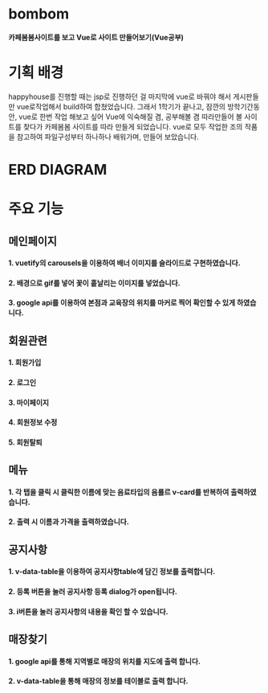 # bombom
<strong>카페봄봄사이트를 보고 Vue로 사이트 만들어보기(Vue공부)</strong>

# 기획 배경
happyhouse를 진행할 때는 jsp로 진행하던 걸 마지막에 vue로 바꿔야 해서 게시판들만 vue로작업해서 build하여 합쳤었습니다.
그래서 1학기가 끝나고, 잠깐의 방학기간동안, vue로 한번 작업 해보고 싶어 Vue에 익숙해질 겸, 공부해볼 겸 따라만들어 볼 사이트를 찾다가 카페봄봄 사이트를 따라 만들게 되었습니다.
vue로 모두 작업한 조의 작품을 참고하여 파일구성부터 하나하나 배워가며, 만들어 보았습니다.

# ERD DIAGRAM



# 주요 기능

## 메인페이지
#### 1. vuetify의 carousels을 이용하여 배너 이미지를 슬라이드로 구현하였습니다.
#### 2. 배경으로 gif를 넣어 꽃이 흩날리는 이미지를 넣었습니다.
#### 3. google api를 이용하여 본점과 교육장의 위치를 마커로 찍어 확인할 수 있게 하였습니다.

## 회원관련
#### 1. 회원가입
#### 2. 로그인
#### 3. 마이페이지
#### 4. 회원정보 수정
#### 5. 회원탈퇴

## 메뉴
#### 1. 각 탭을 클릭 시 클릭한 이름에 맞는 음료타입의 음룔르 v-card를 반복하여 출력하였습니다.
#### 2. 출력 시 이름과 가격을 출력하였습니다.

## 공지사항
#### 1. v-data-table을 이용하여 공지사항table에 담긴 정보를 출력합니다.
#### 2. 등록 버튼을 눌러 공지사항 등록 dialog가 open됩니다.
#### 3. i버튼을 눌러 공지사항의 내용을 확인 할 수 있습니다.

## 매장찾기
#### 1. google api를 통해 지역별로 매장의 위치를 지도에 출력 합니다.
#### 2. v-data-table을 통해 매장의 정보를 테이블로 출력 합니다.
